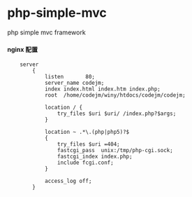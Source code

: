 php-simple-mvc
==============

php simple mvc framework

####  nginx 配置
        server
            {
                listen       80;
                server_name codejm;
                index index.html index.htm index.php;
                root  /home/codejm/winy/htdocs/codejm/codejm;

                location / {
                    try_files $uri $uri/ /index.php?$args;
                }

                location ~ .*\.(php|php5)?$
                {
                    try_files $uri =404;
                    fastcgi_pass  unix:/tmp/php-cgi.sock;
                    fastcgi_index index.php;
                    include fcgi.conf;
                }

                access_log off;
            }
